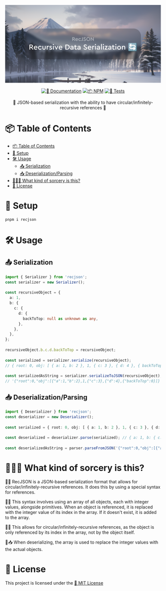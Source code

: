 <div align="center">

![RecJSON 🔄🔢](https://github.com/Exponential-Workload/recjson/blob/master/social.png?raw=true)

  [![📝 Documentation](https://img.shields.io/badge/📝-Documentation-blue)](https://gh.expo.moe/recjson)
  [![📦 NPM](https://img.shields.io/npm/v/recjson)](https://npmjs.com/package/recjson)
  [![🧪 Tests](https://img.shields.io/github/actions/workflow/status/Exponential-Workload/recjson/test.yml?branch=main&label=🧪%20Tests)](https://github.com/Exponential-Workload/recjson/actions/workflows/test.yml)

🔄 JSON-based serialization with the ability to have circular/infinitely-recursive references 🔗

</div>

# 📦 Table of Contents
- [📦 Table of Contents](#-table-of-contents)
- [🚀 Setup](#-setup)
- [🛠️ Usage](#️-usage)
  - [📤 Serialization](#-serialization)
  - [📥 Deserialization/Parsing](#-deserializationparsing)
- [🧙‍♂️🔮 What kind of sorcery is this?](#️-what-kind-of-sorcery-is-this)
- [📜 License](#-license)

# 🚀 Setup

```sh
pnpm i recjson
```

# 🛠️ Usage

## 📤 Serialization

```ts
import { Serializer } from 'recjson';
const serializer = new Serializer();

const recursiveObject = {
  a: 1,
  b: {
    c: {
      d: {
        backToTop: null as unknown as any,
      },
    },
  },
};

recursiveObject.b.c.d.backToTop = recursiveObject;

const serialized = serializer.serialize(recursiveObject);
// { root: 0, obj: [ { a: 1, b: 2 }, 1, { c: 3 }, { d: 4 }, { backToTop: 0 } ] } - As a JS Object

const serializedAsString = serializer.serializeToJSON(recursiveObject);
// '{"root":0,"obj":[{"a":1,"b":2},1,{"c":3},{"d":4},{"backToTop":0}]}'
```

## 📥 Deserialization/Parsing

```ts
import { Deserializer } from 'recjson';
const deserializer = new Deserializer();

const serialized = { root: 0, obj: [ { a: 1, b: 2 }, 1, { c: 3 }, { d: 4 }, { backToTop: 0 } ] }; // As a JS Object

const deserialized = deserializer.parse(serialized); // { a: 1, b: { c: { d: [Circular] } } }

const deserializedAsString = parser.parseFromJSON('{"root":0,"obj":[{"a":1,"b":2},1,{"c":3},{"d":4},{"backToTop":0}]}'); // { a: 1, b: { c: { d: [Circular] } } }
```

# 🧙‍♂️🔮 What kind of sorcery is this?

🔄📝 RecJSON is a JSON-based serialization format that allows for circular/infinitely-recursive references. It does this by using a special syntax for references.

🔢🔄 This syntax involves using an array of all objects, each with integer values, alongside primitives. When an object is referenced, it is replaced with the integer value of its index in the array. If it doesn't exist, it is added to the array.

🔄🔄 This allows for circular/infinitely-recursive references, as the object is only referenced by its index in the array, not by the object itself.

🔄📥 When deserializing, the array is used to replace the integer values with the actual objects.

# 📜 License

This project is licensed under the [📄 MIT License](./LICENSE)
